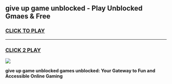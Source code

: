 
## give up game unblocked - Play Unblocked Gmaes & Free
<h3>
<a href="https://news.freeplayer.one?title=give_up_game_unblocked&ref=23F">CLICK TO PLAY</a></h3>
<hr>

<h3>
<a href="https://news.freeplayer.one?title=give_up_game_unblocked&ref=23F">CLICK 2 PLAY</a>
  
</h3>

<a href="https://news.freeplayer.one?title=give_up_game_unblocked&ref=23F/"><img src="https://clearcache.store/games.png"></a>


**give up game unblocked games unblocked: Your Gateway to Fun and Accessible Online Gaming**

